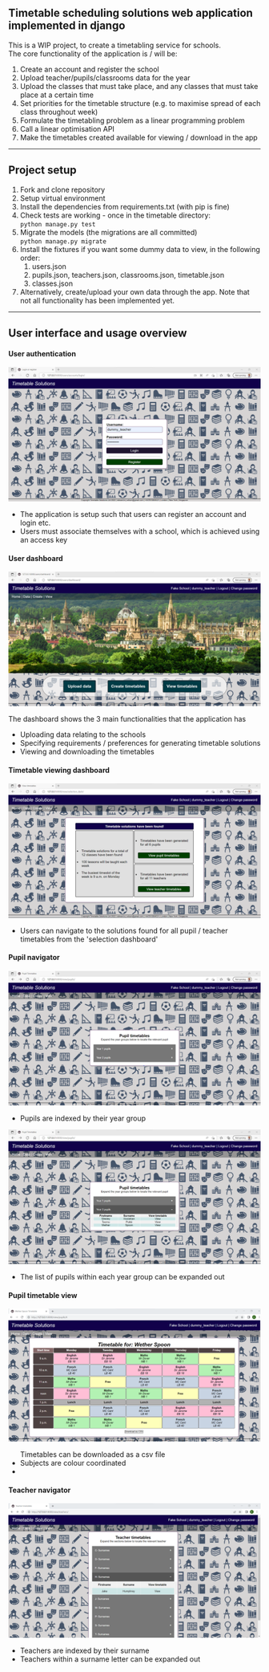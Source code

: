 <h2>Timetable scheduling solutions web application implemented in django</h2>

<p>
This is a WIP project, to create a timetabling service for schools.<br>
The core functionality of the application is / will be:
</p>
<ol>
    <li>Create an account and register the school</li>
    <li>Upload teacher/pupils/classrooms data for the year</li>
    <li>Upload the classes that must take place, and any classes that must take place at a certain time</li>
    <li>Set priorities for the timetable structure (e.g. to maximise spread of each class throughout week)</li>
    <li>Formulate the timetabling problem as a linear programming problem</li>
    <li>Call a linear optimisation API</li>
    <li>Make the timetables created available for viewing / download in the app</li>
</ol>

<hr>


<h2>Project setup</h2>
<ol>
    <li>Fork and clone repository</li>
    <li>Setup virtual environment</li>
    <li>Install the dependencies from requirements.txt (with pip is fine)</li>
    <li>
        Check tests are working - once in the timetable directory:<br>
        <code>python manage.py test</code>
    </li>
    <li>
        Migrate the models (the migrations are all committed)<br>
        <code>python manage.py migrate</code>
    </li>
    <li>Install the fixtures if you want some dummy data to view, in the following order:
        <ol>
            <li>users.json</li>
            <li>pupils.json, teachers.json, classrooms.json, timetable.json</li>
            <li>classes.json</li>
        </ol>
    </li>
    <li>
        Alternatively, create/upload your own data through the app. Note that not all functionality has been
        implemented yet.
    </li>
</ol>

<hr>

<h2>User interface and usage overview</h2>

<h4>User authentication</h4>
<img src="readme_screenshots/login.png" alt="Screenshot of the login page">
<ul>
    <li>The application is setup such that users can register an account and login etc.</li>
    <li>Users must associate themselves with a school, which is achieved using an access key</li>
</ul>

<h4>User dashboard</h4>
<img src="readme_screenshots/navigation_dash.png" alt="Screenshot of the user dashboard">
<p>The dashboard shows the 3 main functionalities that the application has</p>
<ul>
    <li>Uploading data relating to the schools</li>
    <li>Specifying requirements / preferences for generating timetable solutions</li>
    <li>Viewing and downloading the timetables</li>
</ul>

<h4>Timetable viewing dashboard</h4>
<img src="readme_screenshots/selection_dash.png" alt="Screenshot of selection dash">
<ul>
    <li>Users can navigate to the solutions found for all pupil / teacher timetables from the 'selection dashboard'</li>
</ul>

<h4>Pupil navigator</h4>
<img src="readme_screenshots/pupil_navigator_collapsed.png" alt="Screenshot of the pupil navigator (collapsed)">
<ul>
    <li>Pupils are indexed by their year group</li>
</ul>

<img src="readme_screenshots/pupil_navigator_expanded.png" alt="Screenshot of the pupil navigator (expanded)">
<ul>
    <li>The list of pupils within each year group can be expanded out</li>
</ul>

<h4>Pupil timetable view</h4>
<img src="readme_screenshots/pupil_timetable.png" alt="Screenshot of a pupil's timetable">
<ul>Timetables can be downloaded as a csv file
    <li>Subjects are colour coordinated</li>
    <li></li>
</ul>

<h4>Teacher navigator</h4>
<img src="readme_screenshots/teacher_navigator_expanded.png" alt="Screenshot of the teacher navigator">
<ul>
    <li>Teachers are indexed by their surname</li>
    <li>Teachers within a surname letter can be expanded out</li>
</ul>

